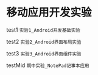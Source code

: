 # 移动应用开发实验

 test1  `实验1_Android开发基础实验`  
 
 test2  `实验2_Android界面布局实验`  
 
 test3  `实验3_Android界面组件实验`  

 testMid  `期中实验_NotePad记事本应用`  
